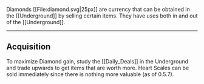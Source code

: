 Diamonds [[File:diamond.svg|25px]] are currency that can be obtained in the [[Underground]] by selling certain items. They have uses both in and out of the [[Underground]].

---

## Acquisition
To maximize Diamond gain, study the [[Daily_Deals]] in the Underground and trade upwards to get items that are worth more. Heart Scales can be sold immediately since there is nothing more valuable (as of 0.5.7).
